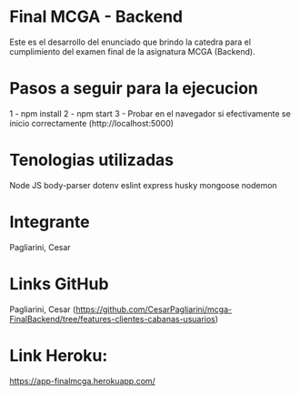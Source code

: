 # Final MCGA - Backend

Este es el desarrollo del enunciado que brindo la catedra para el cumplimiento del examen final de la asignatura MCGA (Backend).

# Pasos a seguir para la ejecucion

1 - npm install
2 - npm start
3 - Probar en el navegador si efectivamente se inicio correctamente (http://localhost:5000)

# Tenologias utilizadas

Node JS
body-parser
dotenv
eslint
express
husky
mongoose
nodemon


# Integrante

Pagliarini, Cesar 


# Links GitHub
Pagliarini, Cesar (https://github.com/CesarPagliarini/mcga-FinalBackend/tree/features-clientes-cabanas-usuarios)

# Link Heroku: 

https://app-finalmcga.herokuapp.com/